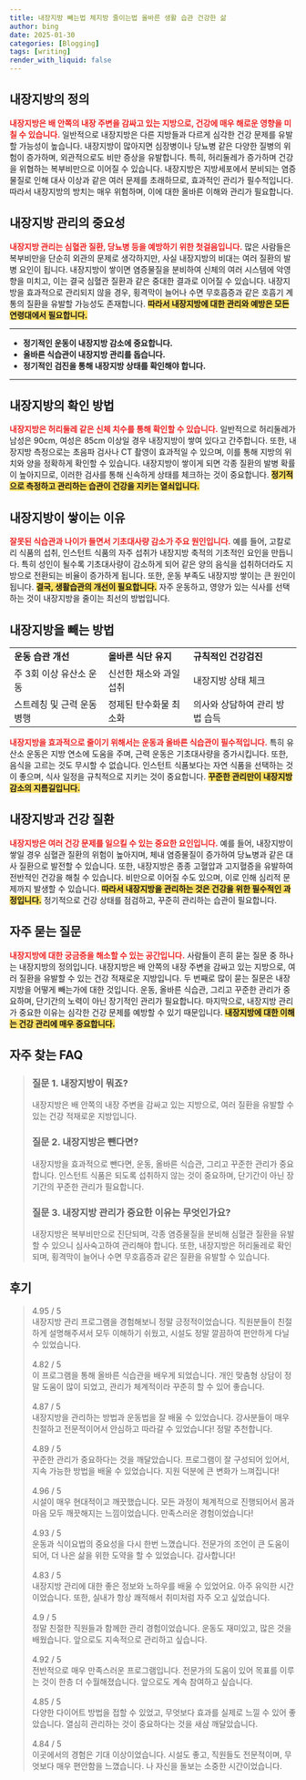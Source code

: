 ```yaml
---
title: 내장지방 빼는법 체지방 줄이는법 올바른 생활 습관 건강한 삶
author: bing
date: 2025-01-30
categories: [Blogging]
tags: [writing]
render_with_liquid: false
---
```



<h2 id='내장지방의 정의'>내장지방의 정의</h2>

<p><b><span style="color: #ee2323;">내장지방은 배 안쪽의 내장 주변을 감싸고 있는 지방으로, 건강에 매우 해로운 영향을 미칠 수 있습니다.</span></b> 일반적으로 내장지방은 다른 지방들과 다르게 심각한 건강 문제를 유발할 가능성이 높습니다. 내장지방이 많아지면 심장병이나 당뇨병 같은 다양한 질병의 위험이 증가하며, 외관적으로도 비만 증상을 유발합니다. 특히, 허리둘레가 증가하며 건강을 위협하는 복부비만으로 이어질 수 있습니다. 내장지방은 지방세포에서 분비되는 염증물질로 인해 대사 이상과 같은 여러 문제를 초래하므로, 효과적인 관리가 필수적입니다. 따라서 내장지방의 방치는 매우 위험하며, 이에 대한 올바른 이해와 관리가 필요합니다.</p>

<h2 id='내장지방 관리의 중요성'>내장지방 관리의 중요성</h2>

<p><b><span style="color: #ee2323;">내장지방 관리는 심혈관 질환, 당뇨병 등을 예방하기 위한 첫걸음입니다.</span></b> 많은 사람들은 복부비만을 단순히 외관의 문제로 생각하지만, 사실 내장지방의 비대는 여러 질환의 발병 요인이 됩니다. 내장지방이 쌓이면 염증물질을 분비하여 신체의 여러 시스템에 악영향을 미치고, 이는 결국 심혈관 질환과 같은 중대한 결과로 이어질 수 있습니다. 내장지방을 효과적으로 관리되지 않을 경우, 횡격막이 늘어나 수면 무호흡증과 같은 호흡기 계통의 질환을 유발할 가능성도 존재합니다. <b><span style="background-color: #ffe066;">따라서 내장지방에 대한 관리와 예방은 모든 연령대에서 필요합니다.</span></b></p>

<hr />

<ul>
    <li><b>정기적인 운동이 내장지방 감소에 중요합니다.</b></li>
    <li><b>올바른 식습관이 내장지방 관리를 돕습니다.</b></li>
    <li><b>정기적인 검진을 통해 내장지방 상태를 확인해야 합니다.</b></li>
</ul>

<hr />

<h2 id='내장지방의 확인 방법'>내장지방의 확인 방법</h2>

<p><b><span style="color: #ee2323;">내장지방은 허리둘레 같은 신체 치수를 통해 확인할 수 있습니다.</span></b> 일반적으로 허리둘레가 남성은 90cm, 여성은 85cm 이상일 경우 내장지방이 쌓여 있다고 간주합니다. 또한, 내장지방 측정으로는 초음파 검사나 CT 촬영이 효과적일 수 있으며, 이를 통해 지방의 위치와 양을 정확하게 확인할 수 있습니다. 내장지방이 쌓이게 되면 각종 질환의 발병 확률이 높아지므로, 이러한 검사를 통해 신속하게 상태를 체크하는 것이 중요합니다. <b><span style="background-color: #ffe066;">정기적으로 측정하고 관리하는 습관이 건강을 지키는 열쇠입니다.</span></b></p>

<h2 id='내장지방이 쌓이는 이유'>내장지방이 쌓이는 이유</h2>

<p><b><span style="color: #ee2323;">잘못된 식습관과 나이가 들면서 기초대사량 감소가 주요 원인입니다.</span></b> 예를 들어, 고칼로리 식품의 섭취, 인스턴트 식품의 자주 섭취가 내장지방 축적의 기초적인 요인을 만듭니다. 특히 성인이 될수록 기초대사량이 감소하게 되어 같은 양의 음식을 섭취하더라도 지방으로 전환되는 비율이 증가하게 됩니다. 또한, 운동 부족도 내장지방 쌓이는 큰 원인이 됩니다. <b><span style="background-color: #ffe066;">결국, 생활습관의 개선이 필요합니다.</span></b> 자주 운동하고, 영양가 있는 식사를 선택하는 것이 내장지방을 줄이는 최선의 방법입니다.</p>

<h2 id='내장지방을 빼는 방법'>내장지방을 빼는 방법</h2>

<table>
    <tr>
        <td><b>운동 습관 개선</b></td>
        <td><b>올바른 식단 유지</b></td>
        <td><b>규칙적인 건강검진</b></td>
    </tr>
    <tr>
        <td>주 3회 이상 유산소 운동</td>
        <td>신선한 채소와 과일 섭취</td>
        <td>내장지방 상태 체크</td>
    </tr>
    <tr>
        <td>스트레칭 및 근력 운동 병행</td>
        <td>정제된 탄수화물 최소화</td>
        <td>의사와 상담하여 관리 방법 습득</td>
    </tr>
</table>

<p><b><span style="color: #ee2323;">내장지방을 효과적으로 줄이기 위해서는 운동과 올바른 식습관이 필수적입니다.</span></b> 특히 유산소 운동은 지방 연소에 도움을 주며, 근력 운동은 기초대사량을 증가시킵니다. 또한, 음식을 고르는 것도 무시할 수 없습니다. 인스턴트 식품보다는 자연 식품을 선택하는 것이 좋으며, 식사 일정을 규칙적으로 지키는 것이 중요합니다. <b><span style="background-color: #ffe066;">꾸준한 관리만이 내장지방 감소의 지름길입니다.</span></b></p>

<h2 id='내장지방과 건강 질환'>내장지방과 건강 질환</h2>

<p><b><span style="color: #ee2323;">내장지방은 여러 건강 문제를 일으킬 수 있는 중요한 요인입니다.</span></b> 예를 들어, 내장지방이 쌓일 경우 심혈관 질환의 위험이 높아지며, 체내 염증물질이 증가하여 당뇨병과 같은 대사 질환으로 발전할 수 있습니다. 또한, 내장지방은 종종 고혈압과 고지혈증을 유발하여 전반적인 건강을 해칠 수 있습니다. 비만으로 이어질 수도 있으며, 이로 인해 심리적 문제까지 발생할 수 있습니다. <b><span style="background-color: #ffe066;">따라서 내장지방을 관리하는 것은 건강을 위한 필수적인 과정입니다.</span></b> 정기적으로 건강 상태를 점검하고, 꾸준히 관리하는 습관이 필요합니다.</p>

<h2 id='자주 묻는 질문'>자주 묻는 질문</h2>

<p><b><span style="color: #ee2323;">내장지방에 대한 궁금증을 해소할 수 있는 공간입니다.</span></b> 사람들이 흔히 묻는 질문 중 하나는 내장지방의 정의입니다. 내장지방은 배 안쪽의 내장 주변을 감싸고 있는 지방으로, 여러 질환을 유발할 수 있는 건강 적재로운 지방입니다. 두 번째로 많이 묻는 질문은 내장지방을 어떻게 빼는가에 대한 것입니다. 운동, 올바른 식습관, 그리고 꾸준한 관리가 중요하며, 단기간의 노력이 아닌 장기적인 관리가 필요합니다. 마지막으로, 내장지방 관리가 중요한 이유는 심각한 건강 문제를 예방할 수 있기 때문입니다. <b><span style="background-color: #ffe066;">내장지방에 대한 이해는 건강 관리에 매우 중요합니다.</span></b></p>


<h2 id='자주_찾는_FAQ'>자주 찾는 FAQ</h2>
<div itemscope="" itemtype="https://schema.org/FAQPage"> 
<blockquote> 
<div itemscope="" itemprop="mainEntity" itemtype="https://schema.org/Question"> 
<h3 itemprop="name">질문 1. 내장지방이 뭐죠?</h3> 
<div itemscope="" itemprop="acceptedAnswer" itemtype="https://schema.org/Answer"> 
<span itemprop="text"> 
<p>내장지방은 배 안쪽의 내장 주변을 감싸고 있는 지방으로, 여러 질환을 유발할 수 있는 건강 적재로운 지방입니다.</p> 
</span> 
</div> 
</div> 

<div itemscope="" itemprop="mainEntity" itemtype="https://schema.org/Question"> 
<h3 itemprop="name">질문 2. 내장지방은 뺀다면?</h3> 
<div itemscope="" itemprop="acceptedAnswer" itemtype="https://schema.org/Answer"> 
<span itemprop="text"> 
<p>내장지방을 효과적으로 뺀다면, 운동, 올바른 식습관, 그리고 꾸준한 관리가 중요합니다. 인스턴트 식품은 되도록 섭취하지 않는 것이 중요하며, 단기간이 아닌 장기간의 꾸준한 관리가 필요합니다.</p> 
</span> 
</div> 
</div> 

<div itemscope="" itemprop="mainEntity" itemtype="https://schema.org/Question"> 
<h3 itemprop="name">질문 3. 내장지방 관리가 중요한 이유는 무엇인가요?</h3> 
<div itemscope="" itemprop="acceptedAnswer" itemtype="https://schema.org/Answer"> 
<span itemprop="text"> 
<p>내장지방은 복부비만으로 진단되며, 각종 염증물질을 분비해 심혈관 질환을 유발할 수 있으니 심사숙고하여 관리해야 합니다. 또한, 내장지방은 허리둘레로 확인되며, 횡격막이 늘어나 수면 무호흡증과 같은 질환을 유발할 수 있습니다.</p> 
</span> 
</div> 
</div> 
</blockquote> 
</div>
<h2 id='후기'>후기</h2>
<div itemscope itemtype="https://schema.org/Product">
  <blockquote>
  <div itemprop="review" itemscope itemtype="https://schema.org/Review">
      <div itemprop="reviewRating" itemscope itemtype="https://schema.org/Rating"> <span itemprop="ratingValue">4.95</span> / <span itemprop="bestRating">5</span> </div>
      <span itemprop="reviewBody">내장지방 관리 프로그램을 경험해보니 정말 긍정적이었습니다. 직원분들이 친절하게 설명해주셔서 모두 이해하기 쉬웠고, 시설도 정말 깔끔하여 편안하게 다닐 수 있었습니다.</span>
  </div>
  <br>
  <div itemprop="review" itemscope itemtype="https://schema.org/Review">
      <div itemprop="reviewRating" itemscope itemtype="https://schema.org/Rating"> <span itemprop="ratingValue">4.82</span> / <span itemprop="bestRating">5</span> </div>
      <span itemprop="reviewBody">이 프로그램을 통해 올바른 식습관을 배우게 되었습니다. 개인 맞춤형 상담이 정말 도움이 많이 되었고, 관리가 체계적이라 꾸준히 할 수 있어 좋습니다.</span>
  </div>
  <br>
  <div itemprop="review" itemscope itemtype="https://schema.org/Review">
      <div itemprop="reviewRating" itemscope itemtype="https://schema.org/Rating"> <span itemprop="ratingValue">4.87</span> / <span itemprop="bestRating">5</span> </div>
      <span itemprop="reviewBody">내장지방을 관리하는 방법과 운동법을 잘 배울 수 있었습니다. 강사분들이 매우 친절하고 전문적이어서 안심하고 따라갈 수 있었습니다! 정말 추천합니다.</span>
  </div>
  <br>
  <div itemprop="review" itemscope itemtype="https://schema.org/Review">
      <div itemprop="reviewRating" itemscope itemtype="https://schema.org/Rating"> <span itemprop="ratingValue">4.89</span> / <span itemprop="bestRating">5</span> </div>
      <span itemprop="reviewBody">꾸준한 관리가 중요하다는 것을 깨달았습니다. 프로그램이 잘 구성되어 있어서, 지속 가능한 방법을 배울 수 있었습니다. 지원 덕분에 큰 변화가 느껴집니다!</span>
  </div>
  <br>
  <div itemprop="review" itemscope itemtype="https://schema.org/Review">
      <div itemprop="reviewRating" itemscope itemtype="https://schema.org/Rating"> <span itemprop="ratingValue">4.96</span> / <span itemprop="bestRating">5</span> </div>
      <span itemprop="reviewBody">시설이 매우 현대적이고 깨끗했습니다. 모든 과정이 체계적으로 진행되어서 몸과 마음 모두 깨끗해지는 느낌이었습니다. 만족스러운 경험이었습니다!</span>
  </div>
  <br>
  <div itemprop="review" itemscope itemtype="https://schema.org/Review">
      <div itemprop="reviewRating" itemscope itemtype="https://schema.org/Rating"> <span itemprop="ratingValue">4.93</span> / <span itemprop="bestRating">5</span> </div>
      <span itemprop="reviewBody">운동과 식이요법의 중요성을 다시 한번 느꼈습니다. 전문가의 조언이 큰 도움이 되어, 더 나은 삶을 위한 도약을 할 수 있었습니다. 감사합니다!</span>
  </div>
  <br>
  <div itemprop="review" itemscope itemtype="https://schema.org/Review">
      <div itemprop="reviewRating" itemscope itemtype="https://schema.org/Rating"> <span itemprop="ratingValue">4.83</span> / <span itemprop="bestRating">5</span> </div>
      <span itemprop="reviewBody">내장지방 관리에 대한 좋은 정보와 노하우를 배울 수 있었어요. 아주 유익한 시간이었습니다. 또한, 실내가 항상 쾌적해서 취미처럼 자주 오고 싶었습니다.</span>
  </div>
  <br>
  <div itemprop="review" itemscope itemtype="https://schema.org/Review">
      <div itemprop="reviewRating" itemscope itemtype="https://schema.org/Rating"> <span itemprop="ratingValue">4.9</span> / <span itemprop="bestRating">5</span> </div>
      <span itemprop="reviewBody">정말 친절한 직원들과 함께한 관리 경험이었습니다. 운동도 재미있고, 많은 것을 배웠습니다. 앞으로도 지속적으로 관리하고 싶습니다.</span>
  </div>
  <br>
  <div itemprop="review" itemscope itemtype="https://schema.org/Review">
      <div itemprop="reviewRating" itemscope itemtype="https://schema.org/Rating"> <span itemprop="ratingValue">4.92</span> / <span itemprop="bestRating">5</span> </div>
      <span itemprop="reviewBody">전반적으로 매우 만족스러운 프로그램입니다. 전문가의 도움이 있어 목표를 이루는 것이 한층 더 수월해졌습니다. 앞으로도 계속 참여하고 싶습니다.</span>
  </div>
  <br>
  <div itemprop="review" itemscope itemtype="https://schema.org/Review">
      <div itemprop="reviewRating" itemscope itemtype="https://schema.org/Rating"> <span itemprop="ratingValue">4.85</span> / <span itemprop="bestRating">5</span> </div>
      <span itemprop="reviewBody">다양한 다이어트 방법을 접할 수 있었고, 무엇보다 효과를 실제로 느낄 수 있어 좋았습니다. 열심히 관리하는 것이 중요하다는 것을 새삼 깨달았습니다.</span>
  </div>
  <br>
  <div itemprop="review" itemscope itemtype="https://schema.org/Review">
      <div itemprop="reviewRating" itemscope itemtype="https://schema.org/Rating"> <span itemprop="ratingValue">4.84</span> / <span itemprop="bestRating">5</span> </div>
      <span itemprop="reviewBody">이곳에서의 경험은 기대 이상이었습니다. 시설도 좋고, 직원들도 전문적이며, 무엇보다 매우 편안함을 느꼈습니다. 나 자신을 돌보는 소중한 시간이었습니다.</span>
  </div>
  </blockquote>
</div>
